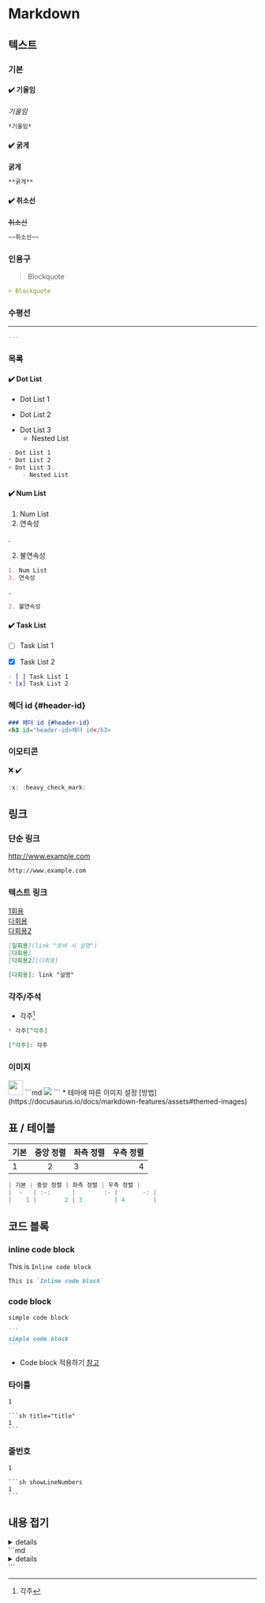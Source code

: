 # Markdown
## 텍스트
### 기본
#### :heavy_check_mark: 기울임
*기울임*
```md
*기울임*
```
#### :heavy_check_mark: 굵게
**굵게**
```md
**굵게**
```
#### :heavy_check_mark: 취소선
~~취소선~~
```md
~~취소선~~
```
### 인용구
> Blockquote
```md
> Blockquote
```
### 수평선
---
```md
---
```
### 목록
#### :heavy_check_mark: Dot List
- Dot List 1
* Dot List 2
+ Dot List 3
    - Nested List
```md
- Dot List 1
* Dot List 2
+ Dot List 3
    - Nested List
```
#### :heavy_check_mark: Num List
1. Num List
3. 연속성  

. 

2. 불연속성
```md
1. Num List
3. 연속성  

. 
 
2. 불연속성
```
#### :heavy_check_mark: Task List
- [ ] Task List 1
* [x] Task List 2
```md
- [ ] Task List 1
* [x] Task List 2
```
### 헤더 id {#header-id}
```md
### 헤더 id {#header-id}
<h3 id="header-id>헤더 id</h3>
```
### 이모티콘
:x: :heavy_check_mark:
```js
:x: :heavy_check_mark:
```
## 링크
### 단순 링크
http://www.example.com
```md
http://www.example.com
```
### 텍스트 링크
[1회용](#텍스트-링크 "호버 시 설명")  
[다회용]  
[다회용2][다회용]

[다회용]: #텍스트-링크 "설명"
```md
[일회용](link "호버 시 설명")  
[다회용]  
[다회용2][다회용]

[다회용]: link "설명"
```
### 각주/주석
* 각주[^각주]

[^각주]: 각주
```md
* 각주[^각주]

[^각주]: 각주
```
### 이미지
<img src="/img/favicon.ico" width="30"/>
```md
<img src="URL" width="{width}" className="class for CSS">
```
* 테마에 따른 이미지 설정 [방법](https://docusaurus.io/docs/markdown-features/assets#themed-images)


## 표 / 테이블
| 기본 | 중앙 정렬 | 좌측 정렬 | 우측 정렬 |
|  -   | :-:      |        :- |       -: |
|    1 |        2 | 3         | 4        |
```js
| 기본 | 중앙 정렬 | 좌측 정렬 | 우측 정렬 |
|  -   | :-:      |        :- |       -: |
|    1 |        2 | 3         | 4        |
```
## 코드 블록
### inline code block
This is `Inline code block`
```md
This is `Inline code block`
```
### code block
```
simple code block
```
````md
```
simple code block
```
````
* Code block 적용하기 [참고](https://docusaurus.io/docs/markdown-features/code-blocks)
### 타이틀
```sh title="title"
1
```
````
```sh title="title"
1
```
````
### 줄번호
```sh showLineNumbers
1
```
````
```sh showLineNumbers
1
```
````
## 내용 접기
<details>
    <summary>details</summary>

    content
</details>
```md
<details>
    <summary>details</summary>

    content
</details>
```


